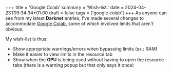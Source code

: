 +++
title = 'Google Colab'
summary = 'Wish-list.'
date = 2024-04-23T09:34:34+01:00
draft = false
tags = ['google colab']
+++
As anyone can see from my latest **Darknet** entries, I've made several changes to accommodate [Google Colab](https://colab.research.google.com/), some of which involved limits that aren't obvious.

My wish-list is thus:
- Show appropriate warnings/errors when bypassing limits (ex.: RAM)
- Make it easier to view limits in the resource tab
- Show when the **GPU** is being used without having to open the resource tabs (there is a warning popup but that only says it once)
